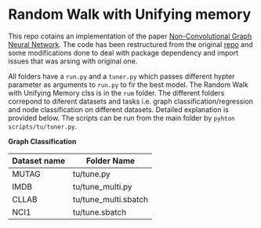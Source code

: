 # Random Walk with Unifying memory

This repo cotains an implementation of the paper [Non-Convolutional Graph Neural Network](https://arxiv.org/abs/2408.00165). The code has been restructured from the original [repo](https://github.com/yuanqing-wang/rum) and some modifications done to deal with package dependency and import issues that was arsing with original one.

All folders have a `run.py` and a `tuner.py` which passes different hypter parameter as arguments to `run.py` to fir the best model. The Random Walk with Unifying Memory clss is in the `rum` folder. The different folders correpond to diferent datasets and tasks i.e. graph classification/regression and node classification on different datasets. Detailed explanation is provided below. The scripts can be run from the main folder by `pyhton scripts/tu/tuner.py`.

**Graph Classification**

| Dataset name  | Folder Name  |
| ------------- | ------------- |
| MUTAG         | tu/tune.py  |
| IMDB          | tu/tune_multi.py  |
| CLLAB         | tu/tune_multi.sbatch |
| NCI1          | tu/tune.sbatch |
